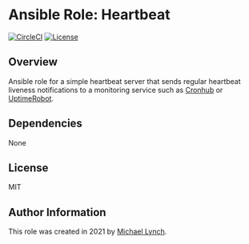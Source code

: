 # Ansible Role: Heartbeat


[![CircleCI](https://circleci.com/gh/mtlynch/ansible-role-heartbeat.svg?style=svg)](https://circleci.com/gh/mtlynch/ansible-role-heartbeat)
[![License](http://img.shields.io/:license-mit-blue.svg?style=flat-square)](LICENSE)

## Overview

Ansible role for a simple heartbeat server that sends regular heartbeat liveness notifications to a monitoring service such as [Cronhub](https://cronhub.io) or [UptimeRobot](https://uptimerobot.com).

## Dependencies

None

## License

MIT

## Author Information

This role was created in 2021 by [Michael Lynch](http://mtlynch.io).
